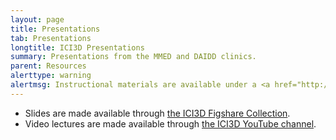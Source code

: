 ```yaml
---
layout: page
title: Presentations
tab: Presentations
longtitle: ICI3D Presentations
summary: Presentations from the MMED and DAIDD clinics.
parent: Resources
alerttype: warning
alertmsg: Instructional materials are available under a <a href="http://creativecommons.org/licenses/by/4.0/"> CC-BY International License</a> unless otherwise stated.
---
```


- Slides are made available through <a href="https://figshare.com/collections/International_Clinics_on_Infectious_Disease_Dynamics_and_Data/3788224">the ICI3D Figshare Collection</a>.
- Video lectures are made available through [the ICI3D YouTube channel](https://www.youtube.com/channel/UCtzFZwz48_JG4Owf6gQ-rUA).
